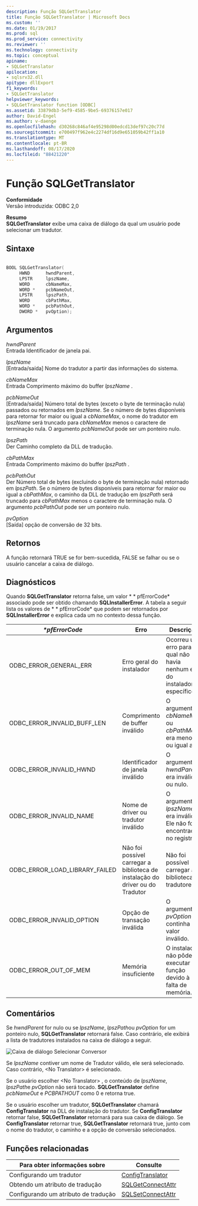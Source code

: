```yaml
---
description: Função SQLGetTranslator
title: Função SQLGetTranslator | Microsoft Docs
ms.custom: ''
ms.date: 01/19/2017
ms.prod: sql
ms.prod_service: connectivity
ms.reviewer: ''
ms.technology: connectivity
ms.topic: conceptual
apiname:
- SQLGetTranslator
apilocation:
- sqlsrv32.dll
apitype: dllExport
f1_keywords:
- SQLGetTranslator
helpviewer_keywords:
- SQLGetTranslator function [ODBC]
ms.assetid: 33879db3-5ef9-4585-9be5-69376157e017
author: David-Engel
ms.author: v-daenge
ms.openlocfilehash: d30268c846af4e95298d00edcd13def97c20c77d
ms.sourcegitcommit: e700497f962e4c2274df16d9e651059b42ff1a10
ms.translationtype: MT
ms.contentlocale: pt-BR
ms.lasthandoff: 08/17/2020
ms.locfileid: "88421220"
---
```

# <a name="sqlgettranslator-function"></a>Função SQLGetTranslator
**Conformidade**  
 Versão introduzida: ODBC 2,0  
  
 **Resumo**  
 **SQLGetTranslator** exibe uma caixa de diálogo da qual um usuário pode selecionar um tradutor.  
  
## <a name="syntax"></a>Sintaxe  
  
```cpp  
  
BOOL SQLGetTranslator(  
     HWND      hwndParent,  
     LPSTR     lpszName,  
     WORD      cbNameMax,  
     WORD *    pcbNameOut,  
     LPSTR     lpszPath,  
     WORD      cbPathMax,  
     WORD *    pcbPathOut,  
     DWORD *   pvOption);  
```  
  
## <a name="arguments"></a>Argumentos  
 *hwndParent*  
 Entrada Identificador de janela pai.  
  
 *lpszName*  
 [Entrada/saída] Nome do tradutor a partir das informações do sistema.  
  
 *cbNameMax*  
 Entrada Comprimento máximo do buffer *lpszName* .  
  
 *pcbNameOut*  
 [Entrada/saída] Número total de bytes (exceto o byte de terminação nula) passados ou retornados em *lpszName*. Se o número de bytes disponíveis para retornar for maior ou igual a *cbNameMax*, o nome do tradutor em *lpszName* será truncado para *cbNameMax* menos o caractere de terminação nula. O argumento *pcbNameOut* pode ser um ponteiro nulo.  
  
 *lpszPath*  
 Der Caminho completo da DLL de tradução.  
  
 *cbPathMax*  
 Entrada Comprimento máximo do buffer *lpszPath* .  
  
 *pcbPathOut*  
 Der Número total de bytes (excluindo o byte de terminação nula) retornado em *lpszPath*. Se o número de bytes disponíveis para retornar for maior ou igual a *cbPathMax*, o caminho da DLL de tradução em *lpszPath* será truncado para *cbPathMax* menos o caractere de terminação nula. O argumento *pcbPathOut* pode ser um ponteiro nulo.  
  
 *pvOption*  
 [Saída] opção de conversão de 32 bits.  
  
## <a name="returns"></a>Retornos  
 A função retornará TRUE se for bem-sucedida, FALSE se falhar ou se o usuário cancelar a caixa de diálogo.  
  
## <a name="diagnostics"></a>Diagnósticos  
 Quando **SQLGetTranslator** retorna false, um valor * \* pfErrorCode* associado pode ser obtido chamando **SQLInstallerError**. A tabela a seguir lista os valores de * \* pfErrorCode* que podem ser retornados por **SQLInstallerError** e explica cada um no contexto dessa função.  
  
|*\*pfErrorCode*|Erro|Descrição|  
|---------------------|-----------|-----------------|  
|ODBC_ERROR_GENERAL_ERR|Erro geral do instalador|Ocorreu um erro para o qual não havia nenhum erro do instalador específico.|  
|ODBC_ERROR_INVALID_BUFF_LEN|Comprimento de buffer inválido|O argumento *cbNameMax* ou *cbPathMax* era menor ou igual a 0.|  
|ODBC_ERROR_INVALID_HWND|Identificador de janela inválido|O argumento *hwndParent* era inválido ou nulo.|  
|ODBC_ERROR_INVALID_NAME|Nome de driver ou tradutor inválido|O argumento *lpszName* era inválido. Ele não foi encontrado no registro.|  
|ODBC_ERROR_LOAD_LIBRARY_FAILED|Não foi possível carregar a biblioteca de instalação do driver ou do Tradutor|Não foi possível carregar a biblioteca de tradutores.|  
|ODBC_ERROR_INVALID_OPTION|Opção de transação inválida|O argumento *pvOption* continha um valor inválido.|  
|ODBC_ERROR_OUT_OF_MEM|Memória insuficiente|O instalador não pôde executar a função devido à falta de memória.|  
  
## <a name="comments"></a>Comentários  
 Se *hwndParent* for nulo ou se *lpszName*, *lpszPath*ou *pvOption* for um ponteiro nulo, **SQLGetTranslator** retornará false. Caso contrário, ele exibirá a lista de tradutores instalados na caixa de diálogo a seguir.  
  
 ![Caixa de diálogo Selecionar Conversor](../../../odbc/reference/syntax/media/ch23j.gif "CH23J")  
  
 Se *lpszName* contiver um nome de Tradutor válido, ele será selecionado. Caso contrário, \<No Translator> é selecionado.  
  
 Se o usuário escolher \<No Translator> , o conteúdo de *lpszName*, *lpszPath*e *pvOption* não será tocado. **SQLGetTranslator** define *pcbNameOut* e *PCBPATHOUT* como 0 e retorna true.  
  
 Se o usuário escolher um tradutor, **SQLGetTranslator** chamará **ConfigTranslator** na DLL de instalação do tradutor. Se **ConfigTranslator** retornar false, **SQLGetTranslator** retornará para sua caixa de diálogo. Se **ConfigTranslator** retornar true, **SQLGetTranslator** retornará true, junto com o nome do tradutor, o caminho e a opção de conversão selecionados.  
  
## <a name="related-functions"></a>Funções relacionadas  
  
|Para obter informações sobre|Consulte|  
|---------------------------|---------|  
|Configurando um tradutor|[ConfigTranslator](../../../odbc/reference/syntax/configtranslator-function.md)|  
|Obtendo um atributo de tradução|[SQLGetConnectAttr](../../../odbc/reference/syntax/sqlgetconnectattr-function.md)|  
|Configurando um atributo de tradução|[SQLSetConnectAttr](../../../odbc/reference/syntax/sqlsetconnectattr-function.md)|
